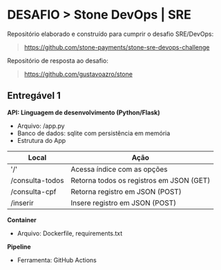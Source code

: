 # DESAFIO > Stone DevOps | SRE

Repositório elaborado e construído para cumprir o desafio SRE/DevOps:
> https://github.com/stone-payments/stone-sre-devops-challenge

Repositório de resposta ao desafio: 
> https://github.com/gustavoazro/stone

## Entregável 1

**API: Linguagem de desenvolvimento (Python/Flask)**
  - Arquivo: /app.py
  - Banco de dados: sqlite com persistência em memória
  - Estrutura do App
  
  Local | Ação
  ------|------
  '/' | Acessa índice com as opções
  /consulta-todos | Retorna todos os registros em JSON (GET)
  /consulta-cpf | Retorna registro em JSON (POST)
  /inserir | Insere registro em JSON (POST)

**Container**
  - Arquivo: Dockerfile, requirements.txt

**Pipeline**
  - Ferramenta: GitHub Actions
